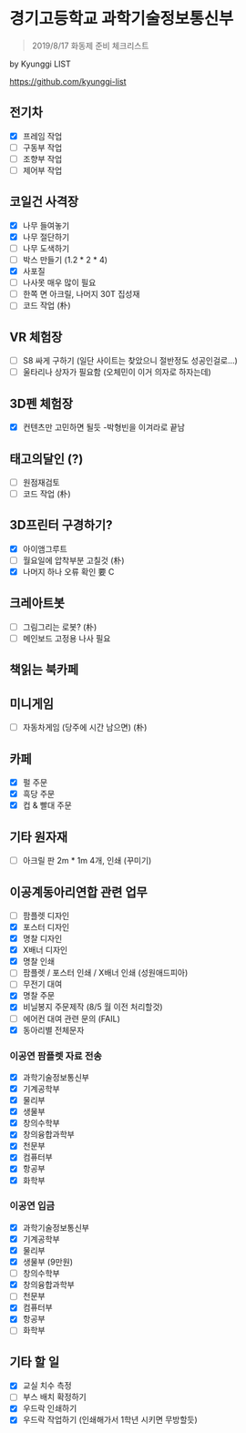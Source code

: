 ﻿# 경기고등학교 과학기술정보통신부
> 2019/8/17 화동제 준비 체크리스트

by Kyunggi LIST

https://github.com/kyunggi-list

## 전기차
- [x] 프레임 작업
- [ ] 구동부 작업
- [ ] 조향부 작업
- [ ] 제어부 작업

## 코일건 사격장
- [x] 나무 들여놓기
- [x] 나무 절단하기
- [ ] 나무 도색하기
- [ ] 박스 만들기 (1.2 * 2 * 4)
- [x] 사포질 
- [ ] 나사못 매우 많이 필요
- [ ] 한쪽 면 아크릴, 나머지 30T 집성재
- [ ] 코드 작업 (朴)

## VR 체험장
- [ ] S8 싸게 구하기 (일단 사이트는 찾았으니 절반정도 성공인걸로...)
- [ ] 울타리나 상자가 필요함 (오체민이 이거 의자로 하자는데)

## 3D펜 체험장
- [x] 컨텐츠만 고민하면 될듯 -박형빈을 이겨라로 끝남

## 태고의달인 (?)
- [ ] 원점재검토 
- [ ] 코드 작업 (朴)

## 3D프린터 구경하기?
- [x] 아이앰그루트
- [ ] 월요일에 압착부분 고칠것 (朴)
- [x] 나머지 하나 오류 확인 要 C

## 크레아트봇
- [ ] 그림그리는 로봇? (朴)
- [ ] 메인보드 고정용 나사 필요

## 책읽는 북카페

## 미니게임
- [ ] 자동차게임 (당주에 시간 남으면) (朴)

## 카페
- [x] 펄 주문
- [x] 흑당 주문
- [x] 컵 & 빨대 주문

## 기타 원자재
- [ ] 아크릴 판 2m * 1m 4개, 인쇄 (꾸미기)

## 이공계동아리연합 관련 업무

- [ ] 팜플렛 디자인
- [x] 포스터 디자인
- [x] 명찰 디자인
- [x] X배너 디자인
- [x] 명찰 인쇄
- [ ] 팜플렛 / 포스터 인쇄 / X배너 인쇄 (성원애드피아)
- [ ] 무전기 대여
- [x] 명찰 주문
- [x] 비닐봉지 주문제작 (8/5 월 이전 처리할것)
- [ ] 에어컨 대여 관련 문의 (FAIL)
- [x] 동아리별 전체문자

### 이공연 팜플렛 자료 전송

- [x] 과학기술정보통신부
- [x] 기계공학부
- [x] 물리부
- [x] 생물부
- [x] 창의수학부
- [x] 창의융합과학부
- [x] 천문부
- [x] 컴퓨터부
- [x] 항공부
- [x] 화학부

### 이공연 입금

- [x] 과학기술정보통신부
- [x] 기계공학부
- [x] 물리부
- [x] 생물부 (9만원)
- [ ] 창의수학부
- [x] 창의융합과학부
- [ ] 천문부
- [x] 컴퓨터부
- [x] 항공부
- [ ] 화학부

## 기타 할 일
- [x] 교실 치수 측정
- [ ] 부스 배치 확정하기
- [x] 우드락 인쇄하기
- [x] 우드락 작업하기 (인쇄해가서 1학년 시키면 무방할듯)
